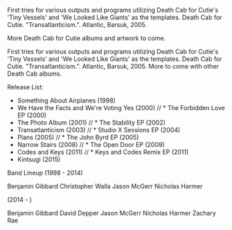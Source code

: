 First tries for various outputs and programs utilizing Death Cab for Cutie's 'Tiny Vessels' and 'We Looked Like Giants' as the templates.  Death Cab for Cutie. "Transatlanticism.". Atlantic, Barsuk, 2005.

More Death Cab for Cutie albums and artwork to come.

First tries for various outputs and programs utilizing Death Cab for Cutie's 'Tiny Vessels' and 'We Looked Like Giants' as the templates.  Death Cab for Cutie. "Transatlanticism.". Atlantic, Barsuk, 2005.  More to come with other Death Cab albums.

Release List:

* Something About Airplanes (1998)
* We Have the Facts and We're Voting Yes (2000) // * The Forbidden Love EP (2000)
* The Photo Album (2001)
												                        // * The Stability EP (2002)
* Transatlanticism (2003)
											             	            // * Studio X Sessions EP (2004)
* Plans (2005)									                // * The John Byrd EP (2005)
* Narrow Stairs (2008)						            	// * The Open Door EP (2009)
* Codes and Keys (2011)							            // * Keys and Codes Remix EP (2011)
* Kintsugi (2015)

Band Lineup (1998 - 2014)

Benjamin Gibbard
Christopher Walla
Jason McGerr
Nicholas Harmer 

(2014 - )

Benjamin Gibbard
David Depper
Jason McGerr
Nicholas Harmer
Zachary Rae
